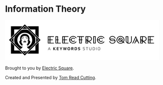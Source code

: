 # Information Theory

[![The logo of Electric Square Ltd.](presentation/img/ES-logo-and-wordmark.jpg)](https://www.electricsquare.com/)

Brought to you by [Electric Square](https://www.electricsquare.com/).

Created and Presented by [Tom Read Cutting](https://moosichu.com).

<!-- <a href="https://www.youtube.com/watch?feature=player_embedded&v=OWJnDZCjX8I" target="_blank"><img src="https://img.youtube.com/vi/OWJnDZCjX8I/0.jpg" alt="A brief and quick history of chip design Video" width="240" height="180" /></a> -->


<!-- TODO: Description:



# [Presentation](https://electricsquare.github.io/information-theory) -->

